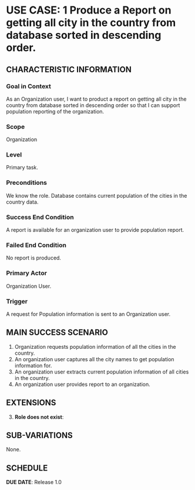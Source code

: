 # USE CASE: 1 Produce a Report on getting all city in the country from database sorted in descending order.

## CHARACTERISTIC INFORMATION

### Goal in Context

As an Organization user, I want to product a report on getting all city in the country from database sorted in descending order so that I can support population reporting of the organization.

### Scope

Organization

### Level

Primary task.

### Preconditions

We know the role.  Database contains current population of the cities in the country data.

### Success End Condition

A report is available for an organization user to provide population report.

### Failed End Condition

No report is produced.

### Primary Actor

Organization User.

### Trigger

A request for Population information is sent to an Organization user.

## MAIN SUCCESS SCENARIO

1. Organization requests population information of all the cities in the country.
2. An organization user captures all the city names to get population information for.
3. An organization user extracts current population information of all cities in the country.
4. An organization user provides report to an organization.

## EXTENSIONS

3. **Role does not exist**:

## SUB-VARIATIONS

None.

## SCHEDULE

**DUE DATE**: Release 1.0
